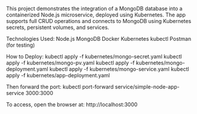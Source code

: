 This project demonstrates the integration of a MongoDB database into a containerized Node.js microservice, deployed using Kubernetes. The app supports full CRUD operations and connects to MongoDB using Kubernetes secrets, persistent volumes, and services.


Technologies Used:
Node.js
MongoDB
Docker
Kubernetes
kubectl
Postman (for testing)


How to Deploy:
kubectl apply -f kubernetes/mongo-secret.yaml
kubectl apply -f kubernetes/mongo-pv.yaml
kubectl apply -f kubernetes/mongo-deployment.yaml
kubectl apply -f kubernetes/mongo-service.yaml
kubectl apply -f kubernetes/app-deployment.yaml


Then forward the port:
kubectl port-forward service/simple-node-app-service 3000:3000


To access, open the browser at:
http://localhost:3000
